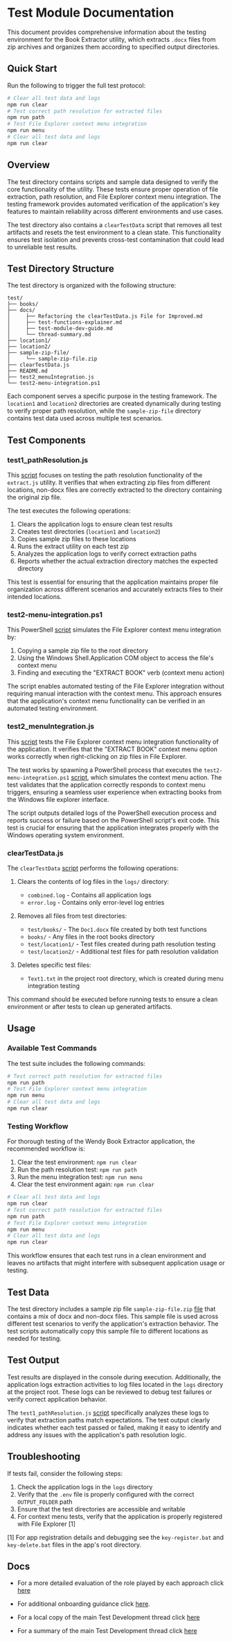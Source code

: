 <!-- test/README.md -->

# Test Module Documentation

This document provides comprehensive information about the testing environment for the Book Extractor utility, which extracts `.docx` files from zip archives and organizes them according to specified output directories.

## Quick Start

Run the following to trigger the full test protocol:
```bash
# Clear all test data and logs
npm run clear 
# Test correct path resolution for extracted files
npm run path 
# Test File Explorer context menu integration    
npm run menu 
# Clear all test data and logs
npm run clear 
```

## Overview

The test directory contains scripts and sample data designed to verify the core functionality of the utility. These tests ensure proper operation of file extraction, path resolution, and File Explorer context menu integration. The testing framework provides automated verification of the application's key features to maintain reliability across different environments and use cases.

The test directory also contains a `clearTestData` script that removes all test artifacts and resets the test environment to a clean state. This functionality ensures test isolation and prevents cross-test contamination that could lead to unreliable test results.

## Test Directory Structure

The test directory is organized with the following structure:

```
test/
├── books/
├── docs/
│     ├── Refactoring the clearTestData.js File for Improved.md
│     ├── test-functions-explainer.md
│     ├── test-module-dev-guide.md
│     └── thread-summary.md
├── location1/
├── location2/
├── sample-zip-file/
│     └── sample-zip-file.zip
├── clearTestData.js
├── README.md
├── test2_menuIntegration.js
└── test2-menu-integration.ps1
```

Each component serves a specific purpose in the testing framework. The `location1` and `location2` directories are created dynamically during testing to verify proper path resolution, while the `sample-zip-file` directory contains test data used across multiple test scenarios.

## Test Components

### test1_pathResolution.js

This [script](./test1_pathResolution.js) focuses on testing the path resolution functionality of the `extract.js` utility. It verifies that when extracting zip files from different locations, non-docx files are correctly extracted to the directory containing the original zip file.

The test executes the following operations:

1. Clears the application logs to ensure clean test results
2. Creates test directories (`location1` and `location2`)
3. Copies sample zip files to these locations
4. Runs the extract utility on each test zip
5. Analyzes the application logs to verify correct extraction paths
6. Reports whether the actual extraction directory matches the expected directory

This test is essential for ensuring that the application maintains proper file organization across different scenarios and accurately extracts files to their intended locations.

### test2-menu-integration.ps1

This PowerShell [script](./test2-menu-integration.ps1) simulates the File Explorer context menu integration by:

1. Copying a sample zip file to the root directory
2. Using the Windows Shell.Application COM object to access the file's context menu
3. Finding and executing the "EXTRACT BOOK" verb (context menu action)

The script enables automated testing of the File Explorer integration without requiring manual interaction with the context menu. This approach ensures that the application's context menu functionality can be verified in an automated testing environment.

### test2_menuIntegration.js

This [script](./test2_menuIntegration.js) tests the File Explorer context menu integration functionality of the application. It verifies that the "EXTRACT BOOK" context menu option works correctly when right-clicking on zip files in File Explorer.

The test works by spawning a PowerShell process that executes the `test2-menu-integration.ps1` [script](./test2-menu-integration.ps1), which simulates the context menu action. The test validates that the application correctly responds to context menu triggers, ensuring a seamless user experience when extracting books from the Windows file explorer interface.

The script outputs detailed logs of the PowerShell execution process and reports success or failure based on the PowerShell script's exit code. This test is crucial for ensuring that the application integrates properly with the Windows operating system environment.

### clearTestData.js

The `clearTestData` [script](./clearTestData.js) performs the following operations:

1. Clears the contents of log files in the `logs/` directory:

   - `combined.log` - Contains all application logs
   - `error.log` - Contains only error-level log entries

2. Removes all files from test directories:

   - `test/books/` - The `Doc1.docx` file created by both test functions
   - `books/` - Any files in the root books directory
   - `test/location1/` - Test files created during path resolution testing
   - `test/location2/` - Additional test files for path resolution validation

3. Deletes specific test files:
   - `Text1.txt` in the project root directory, which is created during menu integration testing

This command should be executed before running tests to ensure a clean environment or after tests to clean up generated artifacts.

## Usage

### Available Test Commands

The test suite includes the following commands:

```bash
# Test correct path resolution for extracted files
npm run path 
# Test File Explorer context menu integration    
npm run menu 
# Clear all test data and logs
npm run clear 
```

### Testing Workflow

For thorough testing of the Wendy Book Extractor application, the recommended workflow is:

1. Clear the test environment: `npm run clear`
2. Run the path resolution test: `npm run path`
3. Run the menu integration test: `npm run menu`
4. Clear the test environment again: `npm run clear`

```bash
# Clear all test data and logs
npm run clear 
# Test correct path resolution for extracted files
npm run path 
# Test File Explorer context menu integration    
npm run menu 
# Clear all test data and logs
npm run clear 
```

This workflow ensures that each test runs in a clean environment and leaves no artifacts that might interfere with subsequent application usage or testing.

## Test Data

The test directory includes a sample zip file `sample-zip-file.zip` [file](./sample-zip-file/sample-zip-file.zip) that contains a mix of docx and non-docx files. This sample file is used across different test scenarios to verify the application's extraction behavior. The test scripts automatically copy this sample file to different locations as needed for testing.

## Test Output

Test results are displayed in the console during execution. Additionally, the application logs extraction activities to log files located in the `logs` directory at the project root. These logs can be reviewed to debug test failures or verify correct application behavior.

The `test1_pathResolution.js` [script](./test1_pathResolution.js) specifically analyzes these logs to verify that extraction paths match expectations. The test output clearly indicates whether each test passed or failed, making it easy to identify and address any issues with the application's path resolution logic.

## Troubleshooting

If tests fail, consider the following steps:

1. Check the application logs in the `logs` directory
2. Verify that the `.env` file is properly configured with the correct `OUTPUT_FOLDER` path
3. Ensure that the test directories are accessible and writable
4. For context menu tests, verify that the application is properly registered with File Explorer [1]

[1] For app registration details and debugging see the `key-register.bat` and `key-delete.bat` files in the app's root directory.

## Docs

- For a more detailed evaluation of the role played by each approach click [here](./docs/test-functions-explainer.md)

- For additional onboarding guidance click [here](./docs/test-module-dev-guide.md).

- For a local copy of the main Test Development thread click [here](./docs/Refactoring%20the%20clearTestData.js%20File%20for%20Improved.md)

- For a summary of the main Test Development thread click [here](./docs/thread-summary.md)